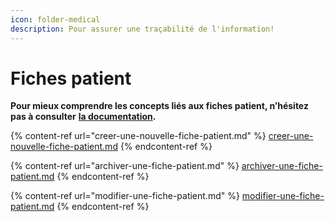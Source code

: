 ```yaml
---
icon: folder-medical
description: Pour assurer une traçabilité de l'information!
---
```


# Fiches patient

**Pour mieux comprendre les concepts liés aux fiches patient, n’hésitez pas à consulter** [**la documentation**](https://support.braver.net/pour-les-professionnels/fiches-patients)**.**

{% content-ref url="creer-une-nouvelle-fiche-patient.md" %}
[creer-une-nouvelle-fiche-patient.md](creer-une-nouvelle-fiche-patient.md)
{% endcontent-ref %}

{% content-ref url="archiver-une-fiche-patient.md" %}
[archiver-une-fiche-patient.md](archiver-une-fiche-patient.md)
{% endcontent-ref %}

{% content-ref url="modifier-une-fiche-patient.md" %}
[modifier-une-fiche-patient.md](modifier-une-fiche-patient.md)
{% endcontent-ref %}
